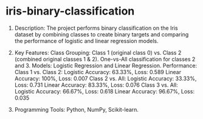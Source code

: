 # iris-binary-classification
1) Description:
    The project performs binary classification on the Iris dataset by combining classes to create binary targets and comparing the performance of logistic and linear regression models.

2) Key Features:
  Class Grouping:
  Class 1 (original class 0) vs. Class 2 (combined original classes 1 & 2).
  One-vs-All classification for classes 2 and 3.
  Models: Logistic Regression and Linear Regression.
  Performance:
  Class 1 vs. Class 2:
    Logistic Accuracy: 63.33%, Loss: 0.589
    Linear Accuracy: 100%, Loss: 0.007
  Class 2 vs. All:
    Logistic Accuracy: 33.33%, Loss: 0.731
    Linear Accuracy: 83.33%, Loss: 0.076
  Class 3 vs. All:
    Logistic Accuracy: 66.67%, Loss: 0.618
    Linear Accuracy: 96.67%, Loss: 0.035

3) Programming Tools:
   Python, NumPy, Scikit-learn.
